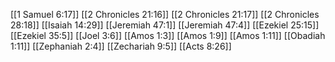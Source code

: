 [[1 Samuel 6:17]]
[[2 Chronicles 21:16]]
[[2 Chronicles 21:17]]
[[2 Chronicles 28:18]]
[[Isaiah 14:29]]
[[Jeremiah 47:1]]
[[Jeremiah 47:4]]
[[Ezekiel 25:15]]
[[Ezekiel 35:5]]
[[Joel 3:6]]
[[Amos 1:3]]
[[Amos 1:9]]
[[Amos 1:11]]
[[Obadiah 1:11]]
[[Zephaniah 2:4]]
[[Zechariah 9:5]]
[[Acts 8:26]]
